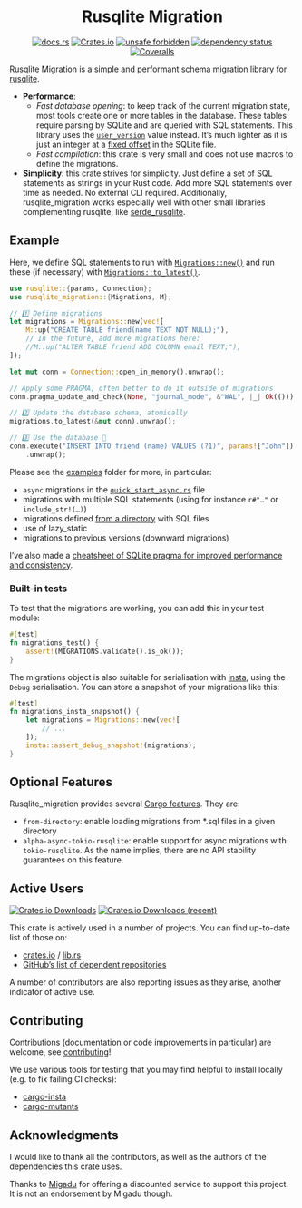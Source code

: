 <!-- insert
---
title: "Rusqlite Migration"
date: 2021-08-21T15:32:05
description: "↕️ Simple database schema migration library for rusqlite, written with performance in mind."
aliases:
- /rusqlite-migration
tags:
- Rust
- SQLite
- Library
---
end_insert -->

<!-- remove -->
<div align="center">

# Rusqlite Migration
<!-- end_remove -->

<!-- insert
{{< github_badge >}}

{{< rawhtml >}}
<div class="badges">
{{< /rawhtml >}}
end_insert -->

[![docs.rs](https://img.shields.io/docsrs/rusqlite_migration)][docs]
[![Crates.io](https://img.shields.io/crates/v/rusqlite_migration)][cio]
[![unsafe forbidden](https://img.shields.io/badge/unsafe-forbidden-success.svg)][safety-dance]
[![dependency status](https://deps.rs/crate/rusqlite_migration/1.2.0-beta.1/status.svg)][deps]
[![Coveralls](https://img.shields.io/coverallsCoverage/github/cljoly/rusqlite_migration)][coveralls]

<!-- insert
{{< rawhtml >}}
end_insert -->
</div>
<!-- insert
{{< /rawhtml >}}
end_insert -->

<!-- rustdoc start -->

Rusqlite Migration is a simple and performant schema migration library for [rusqlite](https://crates.io/crates/rusqlite).

* **Performance**:
    * *Fast database opening*: to keep track of the current migration state, most tools create one or more tables in the database. These tables require parsing by SQLite and are queried with SQL statements. This library uses the [`user_version`][uv] value instead. It’s much lighter as it is just an integer at a [fixed offset][uv_offset] in the SQLite file.
    * *Fast compilation*: this crate is very small and does not use macros to define the migrations.
* **Simplicity**: this crate strives for simplicity. Just define a set of SQL statements as strings in your Rust code. Add more SQL statements over time as needed. No external CLI required. Additionally, rusqlite_migration works especially well with other small libraries complementing rusqlite, like [serde_rusqlite][].

## Example

Here, we define SQL statements to run with [`Migrations::new()`][migrations_new] and run these (if necessary) with [`Migrations::to_latest()`][migrations_to_latest].

[migrations_new]: https://docs.rs/rusqlite_migration/latest/rusqlite_migration/struct.Migrations.html#method.new
[migrations_to_latest]: https://docs.rs/rusqlite_migration/latest/rusqlite_migration/struct.Migrations.html#method.to_latest

``` rust
use rusqlite::{params, Connection};
use rusqlite_migration::{Migrations, M};

// 1️⃣ Define migrations
let migrations = Migrations::new(vec![
    M::up("CREATE TABLE friend(name TEXT NOT NULL);"),
    // In the future, add more migrations here:
    //M::up("ALTER TABLE friend ADD COLUMN email TEXT;"),
]);

let mut conn = Connection::open_in_memory().unwrap();

// Apply some PRAGMA, often better to do it outside of migrations
conn.pragma_update_and_check(None, "journal_mode", &"WAL", |_| Ok(())).unwrap();

// 2️⃣ Update the database schema, atomically
migrations.to_latest(&mut conn).unwrap();

// 3️⃣ Use the database 🥳
conn.execute("INSERT INTO friend (name) VALUES (?1)", params!["John"])
    .unwrap();
```

Please see the [examples](https://github.com/cljoly/rusqlite_migrate/tree/master/examples) folder for more, in particular:
- `async` migrations in the [`quick_start_async.rs`][quick_start_async] file
- migrations with multiple SQL statements (using for instance `r#"…"` or `include_str!(…)`)
- migrations defined [from a directory][from_dir] with SQL files
- use of lazy_static
- migrations to previous versions (downward migrations)

[quick_start_async]: https://github.com/cljoly/rusqlite_migration/blob/master/examples/async/src/main.rs
[from_dir]: https://github.com/cljoly/rusqlite_migration/tree/master/examples/from-directory

I’ve also made a [cheatsheet of SQLite pragma for improved performance and consistency][cheat].

### Built-in tests

To test that the migrations are working, you can add this in your test module:

``` rust
#[test]
fn migrations_test() {
    assert!(MIGRATIONS.validate().is_ok());
}
```

The migrations object is also suitable for serialisation with [insta][], using the `Debug` serialisation. You can store a snapshot of your migrations like this:

```rust
#[test]
fn migrations_insta_snapshot() {
    let migrations = Migrations::new(vec![
        // ...
    ]);
    insta::assert_debug_snapshot!(migrations);
}
```

[insta]: https://insta.rs/

## Optional Features

Rusqlite_migration provides several [Cargo features][cargo_features]. They are:

* `from-directory`: enable loading migrations from *.sql files in a given directory
* `alpha-async-tokio-rusqlite`: enable support for async migrations with `tokio-rusqlite`. As the name implies, there are no API stability guarantees on this feature.

[cargo_features]: https://doc.rust-lang.org/cargo/reference/manifest.html#the-features-section

## Active Users

<!-- insert
{{< rawhtml >}}
<div class="badges">
{{< /rawhtml >}}
end_insert -->

[![Crates.io Downloads](https://img.shields.io/crates/d/rusqlite_migration?style=social)][cio] [![Crates.io Downloads (recent)](https://img.shields.io/crates/dr/rusqlite_migration?style=social)][cio]

<!-- insert
{{< rawhtml >}}
</div>
{{< /rawhtml >}}
end_insert -->

This crate is actively used in a number of projects. You can find up-to-date list of those on:

* [crates.io][cio_reverse] / [lib.rs][lrs_reverse]
* [GitHub’s list of dependent repositories][gh_reverse]

A number of contributors are also reporting issues as they arise, another indicator of active use.

## Contributing

Contributions (documentation or code improvements in particular) are welcome, see [contributing][]!

We use various tools for testing that you may find helpful to install locally (e.g. to fix failing CI checks):
* [cargo-insta][]
* [cargo-mutants][]

## Acknowledgments

I would like to thank all the contributors, as well as the authors of the dependencies this crate uses.

Thanks to [Migadu](https://www.migadu.com/) for offering a discounted service to support this project. It is not an endorsement by Migadu though.

[deps]: https://deps.rs/crate/rusqlite_migration
[coveralls]: https://coveralls.io/github/cljoly/rusqlite_migration
[safety-dance]: https://github.com/rust-secure-code/safety-dance/
[cio]: https://crates.io/crates/rusqlite_migration
[cio_reverse]: https://crates.io/crates/rusqlite_migration/reverse_dependencies
[lrs_reverse]: https://lib.rs/crates/rusqlite_migration/rev
[gh_reverse]: https://github.com/cljoly/rusqlite_migration/network/dependents?dependent_type=REPOSITORY
[contributing]: https://cj.rs/docs/contribute/
[diesel_migrations]: https://crates.io/crates/diesel_migrations
[pgfine]: https://crates.io/crates/pgfine
[movine]: https://crates.io/crates/movine
[uv]: https://sqlite.org/pragma.html#pragma_user_version
[uv_offset]: https://www.sqlite.org/fileformat.html#user_version_number
[serde_rusqlite]: https://crates.io/crates/serde_rusqlite
[cargo-insta]: https://crates.io/crates/cargo-insta
[cargo-mutants]: https://mutants.rs/installation.html
[cheat]: https://cj.rs/blog/sqlite-pragma-cheatsheet-for-performance-and-consistency/
[docs]: https://docs.rs/rusqlite_migration
